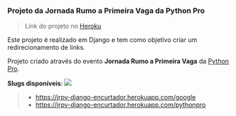 ### Projeto da Jornada Rumo a Primeira Vaga da Python Pro

> Link do projeto no [Heroku](https://jrpv-django-encurtador.herokuapp.com/)

Este projeto é realizado em Django e tem como objetivo criar um redirecionamento de links.

Projeto criado através do evento <strong>Jornada Rumo a Primeira Vaga</strong>
da [Python Pro](https://pythonpro.com.br/).

<strong>Slugs disponíveis</strong>:
<img src='https://user-images.githubusercontent.com/48570599/118907463-ed242780-b8f5-11eb-9b62-bc7355188387.png'>
> * https://jrpv-django-encurtador.herokuapp.com/google
> * https://jrpv-django-encurtador.herokuapp.com/pythonpro